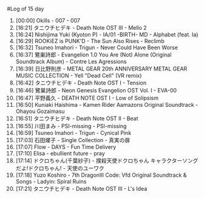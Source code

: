 #Log of 15 day

1. [00:00] Okills - 007 - 007
1. [16:21] タニウチヒデキ - Death Note OST III - Mello 2
1. [16:24] Nishijima Yuki (Kyoton P) - IA/01 -BIRTH- MD - Alphabet (feat. Ia)
1. [16:29] ROOKiEZ is PUNK'D - The Sun Also Rises - Reclimb
1. [16:32] Tsuneo Imahori - Trigun - Never Could Have Been Worse
1. [16:37] 鷺巣詩郎 - Evangelion 1.0 You Are (Not) Alone (Original Soundtrack Album) - Contre Les Agressions
1. [16:39] 日比野則彦 - METAL GEAR 20th ANNIVERSARY METAL GEAR MUSIC COLLECTION - Yell "Dead Cell" (VR remix)
1. [16:42] タニウチヒデキ - Death Note OST I - Tension
1. [16:46] 鷺巣詩郎 - Neon Genesis Evangelion OST Vol. I - EVA-00
1. [16:47] 平野義久 - DEATH NOTE OST I - Low of Solipsism
1. [16:50] Kuniaki Haishima - Kamen Rider Aamazons Original Soundtrack - Ohayou Gozaimasu
1. [16:51] タニウチヒデキ - Death Note OST II - Beat
1. [16:55] 川田まみ - PSI-missing - PSI-missing
1. [16:59] Tsuneo Imahori - Trigun - Cynical Pink
1. [17:03] 石田燿子 - Single Collection - 真実の扉
1. [17:07] Flow - DAYS - Fun Time Delivery
1. [17:10] Elisa - ebullient future - pray
1. [17:14] ドクロちゃん(千葉紗子) - 撲殺天使ドクロちゃん キャラクターソングだよ!ドクロちゃん! - 天使のユーワク
1. [17:18] Yuzo Koshiro - 7th DragonⅢ Code: Vfd Original Soundtrack & Songs - Ladyin: Spiral Ruins
1. [17:21] タニウチヒデキ - Death Note OST III - L's Idea
